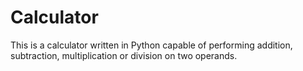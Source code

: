 # Calculator


This is a calculator written in Python capable of performing addition, subtraction, multiplication or division on two operands.



